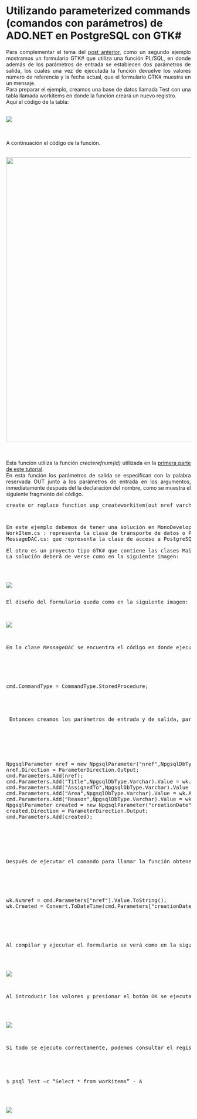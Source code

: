 # Utilizando parameterized commands (comandos con parámetros) de ADO.NET en PostgreSQL con GTK#

<p align="justify">
Para complementar el tema del <a href="http://xomalli.blogspot.mx/2012/08/utilizando-parameterized-commands.html">post  anterior</a>, como un segundo ejemplo mostramos un formulario GTK# que utiliza una función  PL/SQL, en donde además de los parámetros de entrada se establecen dos parámetros de salida, los cuales una vez de ejecutada la función devuelve los valores número de referencia y la fecha actual, que el formulario GTK# muestra en un mensaje.<br />Para preparar el ejemplo, creamos una base de datos llamada Test con una tabla llamada workitems en donde la función creará un nuevo registro.<br />Aquí el código de la tabla:</p><br />
<!--Code table-->
<div>
<IMG src="picture_library/gflow/tbWorkItems.png" border="0">
</div><br />
<!--Code-->
<br /><p>A continuación el código de la función.</p><br />
<!--Code-->
<div>
<IMG src="picture_library/gflow/uspcreaworkitem.png" border="0" width="777">
</div><br />
<!--Code-->
<br />
<p align="justify">
Esta función utiliza la función <i>createrefnum(id)</i>   utilizada en la <a href="http://xomalli.blogspot.mx/2012/08/utilizando-parameterized-commands.html">primera parte de este tutorial</a>.<br />En esta función los parámetros de salida se especifican con la palabra reservada OUT junto a los parámetros de entrada en los argumentos, inmediatamente después del la declaración del nombre, como se muestra el siguiente fragmento del código.</p>
<pre>
create or replace function usp_createworkitem(out nref varchar,varchar,varchar,varchar,varchar,out creationDate timestamp) 
<pre>
<p align="justify">
En este ejemplo debemos de tener una solución en MonoDevelop con dos tipos de proyectos: uno de tipo library en donde se pondrán las siguientes clases: <br />WorkItem.cs : representa la clase de transporte de datos o POCO.<br />MessageDAC.cs: que representa la clase de acceso a PostgreSQL.<br /><br />El otro es un proyecto tipo GTK# que contiene las clases Main.cs y MainWindow.cs correspondientes a la GUI del formulario y al manejo de eventos.<br />La solución deberá de verse como en la siguiente imagen:</p><br />
<div>
<IMG src="picture_library/gflow/sp5.png" border="0">
</div>
<p>El diseño del formulario queda como en la siguiente imagen:</p>
<div>
<IMG src="picture_library/gflow/sp6.png" border="0">
</div>
<p align="justify">
En la clase <i>MessageDAC</i> se encuentra el código en donde ejecutamos la función, para que se ejecute correctamente debemos establecer la propiedad <i>CommandType</i> de la clase <i>NpgsqlCommand</i> con el valor de la enumeración <i>CommandType.StoredProcedure</i>.</p><br />
<p align="justify">
<pre>
cmd.CommandType = CommandType.StoredProcedure;
</pre>
</p>
<p align="justify"> Entonces creamos los parámetros de entrada y de salida, para los de salida se crea un  <i>NpgsqlParameter</i> por cada uno y se establece  su propiedad <i>Direction</i> con la enumeración <i>ParameterDirection.Output</i>, es importante no olvidar agregarlos a la enumeración <i>Parameters</i> del <i>NpgsqlCommand</i>.</p>
<br />
<p align="justify">
<pre>
NpgsqlParameter nref = new NpgsqlParameter("nref",NpgsqlDbType.Varchar);
nref.Direction = ParameterDirection.Output;
cmd.Parameters.Add(nref);
cmd.Parameters.Add("Title",NpgsqlDbType.Varchar).Value = wk.Title;
cmd.Parameters.Add("AssignedTo",NpgsqlDbType.Varchar).Value = wk.AssignedTo;
cmd.Parameters.Add("Area",NpgsqlDbType.Varchar).Value = wk.Area;
cmd.Parameters.Add("Reason",NpgsqlDbType.Varchar).Value = wk.Reason;
NpgsqlParameter created = new NpgsqlParameter("creationDate",NpgsqlDbType.Timestamp);
created.Direction = ParameterDirection.Output;
cmd.Parameters.Add(created);
</pre>
</p>
<br />
<p align="justify">Después de ejecutar el comando para llamar la función obtenemos el valor de regreso, haciendo referencia por su nombre de la enumeración <i>Parameters</i>.</p><br />
<p align="justify">
<pre>
wk.Numref = cmd.Parameters["nref"].Value.ToString();
wk.Created = Convert.ToDateTime(cmd.Parameters["creationDate"].Value);
</pre>
</p>
<br /><p>Al compilar y ejecutar el formulario se verá como en la siguiente imagen:</p><br />
<div>
<IMG src="picture_library/gflow/sp7.png" border="0">
</div><br />
<p align="justify">Al introducir los valores y presionar el botón OK se ejecutará el llamado a la función agregando el registro y devolviendo los valores de salida, que se mostrarán con un mensaje como se ve en la siguiente imagen:</p><br />
<div>
<IMG src="picture_library/gflow/sp8.png" border="0">
</div><br />
<p>Si todo se ejecuto correctamente, podemos consultar el registro ejecutando el siguiente comando desde una terminal:</p><br />
<pre><br />$ psql Test –c “Select * from workitems” - A<br /></pre><br />
<div>
<IMG src="picture_library/gflow/sp9.png" border="0">
</div><p>
